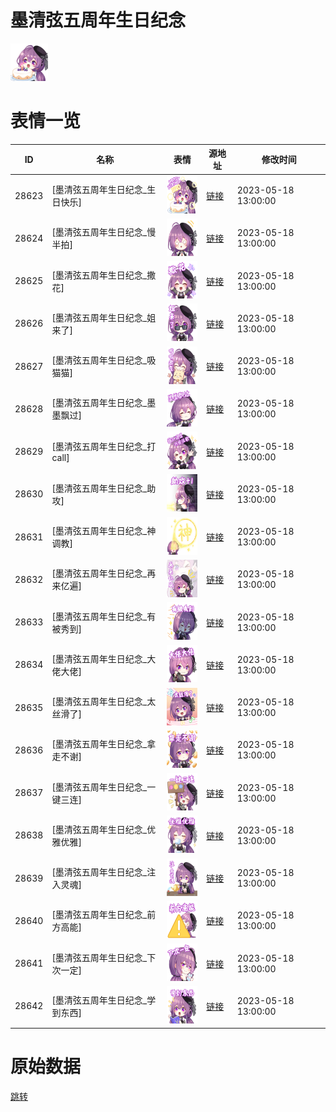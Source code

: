 # 墨清弦五周年生日纪念

<img src="./cover.png" height="60" alt="cover" />

# 表情一览

|ID|名称|表情|源地址|修改时间|
|----|----|----|----|----|
|28623|[墨清弦五周年生日纪念_生日快乐]|<img src="./pic/028623_%5B墨清弦五周年生日纪念_生日快乐%5D.png" height="60" alt="生日快乐"/>|[链接](https://i0.hdslb.com/bfs/garb/9020c83420858dbfa749f6240ab90374cfbb7b93.png)|2023-05-18 13:00:00|
|28624|[墨清弦五周年生日纪念_慢半拍]|<img src="./pic/028624_%5B墨清弦五周年生日纪念_慢半拍%5D.png" height="60" alt="慢半拍"/>|[链接](https://i0.hdslb.com/bfs/garb/2bed2081c57d5c3342dead7c23a5693e96f8377d.png)|2023-05-18 13:00:00|
|28625|[墨清弦五周年生日纪念_撒花]|<img src="./pic/028625_%5B墨清弦五周年生日纪念_撒花%5D.png" height="60" alt="撒花"/>|[链接](https://i0.hdslb.com/bfs/garb/432f2d2f337f083b2381a49cf84dd5d351752485.png)|2023-05-18 13:00:00|
|28626|[墨清弦五周年生日纪念_姐来了]|<img src="./pic/028626_%5B墨清弦五周年生日纪念_姐来了%5D.png" height="60" alt="姐来了"/>|[链接](https://i0.hdslb.com/bfs/garb/05089936dd018b202e87da2f28f0a1a64a4d6999.png)|2023-05-18 13:00:00|
|28627|[墨清弦五周年生日纪念_吸猫猫]|<img src="./pic/028627_%5B墨清弦五周年生日纪念_吸猫猫%5D.png" height="60" alt="吸猫猫"/>|[链接](https://i0.hdslb.com/bfs/garb/8192d6e491ef1d9e4e1c553a5b3385d56195e57b.png)|2023-05-18 13:00:00|
|28628|[墨清弦五周年生日纪念_墨墨飘过]|<img src="./pic/028628_%5B墨清弦五周年生日纪念_墨墨飘过%5D.png" height="60" alt="墨墨飘过"/>|[链接](https://i0.hdslb.com/bfs/garb/2a6e4cae14f47d95ff925c6d5e9ae3661d29d8cb.png)|2023-05-18 13:00:00|
|28629|[墨清弦五周年生日纪念_打call]|<img src="./pic/028629_%5B墨清弦五周年生日纪念_打call%5D.png" height="60" alt="打call"/>|[链接](https://i0.hdslb.com/bfs/garb/a15a7e7ee13beb2a450f680be23e816c688e6ede.png)|2023-05-18 13:00:00|
|28630|[墨清弦五周年生日纪念_助攻]|<img src="./pic/028630_%5B墨清弦五周年生日纪念_助攻%5D.png" height="60" alt="助攻"/>|[链接](https://i0.hdslb.com/bfs/garb/a932d44772b35dcd2b7320dbd4259996284ecdf1.png)|2023-05-18 13:00:00|
|28631|[墨清弦五周年生日纪念_神调教]|<img src="./pic/028631_%5B墨清弦五周年生日纪念_神调教%5D.png" height="60" alt="神调教"/>|[链接](https://i0.hdslb.com/bfs/garb/cbe0e1b65c092cf989a82c382b1473566c1d72ab.png)|2023-05-18 13:00:00|
|28632|[墨清弦五周年生日纪念_再来亿遍]|<img src="./pic/028632_%5B墨清弦五周年生日纪念_再来亿遍%5D.png" height="60" alt="再来亿遍"/>|[链接](https://i0.hdslb.com/bfs/garb/aef82c3b584579c1f4a8d3ac129767b4f17b76cb.png)|2023-05-18 13:00:00|
|28633|[墨清弦五周年生日纪念_有被秀到]|<img src="./pic/028633_%5B墨清弦五周年生日纪念_有被秀到%5D.png" height="60" alt="有被秀到"/>|[链接](https://i0.hdslb.com/bfs/garb/388871e5abb57a6d3cfafcd0e3bf45c23b8cd4cf.png)|2023-05-18 13:00:00|
|28634|[墨清弦五周年生日纪念_大佬大佬]|<img src="./pic/028634_%5B墨清弦五周年生日纪念_大佬大佬%5D.png" height="60" alt="大佬大佬"/>|[链接](https://i0.hdslb.com/bfs/garb/0f331b8e15fb4f016c13cd857ddc7755f4c5ef46.png)|2023-05-18 13:00:00|
|28635|[墨清弦五周年生日纪念_太丝滑了]|<img src="./pic/028635_%5B墨清弦五周年生日纪念_太丝滑了%5D.png" height="60" alt="太丝滑了"/>|[链接](https://i0.hdslb.com/bfs/garb/79e4bbd0389fea63b1136fa389183a8986522cd0.png)|2023-05-18 13:00:00|
|28636|[墨清弦五周年生日纪念_拿走不谢]|<img src="./pic/028636_%5B墨清弦五周年生日纪念_拿走不谢%5D.png" height="60" alt="拿走不谢"/>|[链接](https://i0.hdslb.com/bfs/garb/d62aae02dec43929365316db177e0caf461af2c7.png)|2023-05-18 13:00:00|
|28637|[墨清弦五周年生日纪念_一键三连]|<img src="./pic/028637_%5B墨清弦五周年生日纪念_一键三连%5D.png" height="60" alt="一键三连"/>|[链接](https://i0.hdslb.com/bfs/garb/6088dc2882b8df478889db5bc21ab26c2c210db5.png)|2023-05-18 13:00:00|
|28638|[墨清弦五周年生日纪念_优雅优雅]|<img src="./pic/028638_%5B墨清弦五周年生日纪念_优雅优雅%5D.png" height="60" alt="优雅优雅"/>|[链接](https://i0.hdslb.com/bfs/garb/e153d82ec56e627fdf6ea5acb7f0e9d5e3c9787d.png)|2023-05-18 13:00:00|
|28639|[墨清弦五周年生日纪念_注入灵魂]|<img src="./pic/028639_%5B墨清弦五周年生日纪念_注入灵魂%5D.png" height="60" alt="注入灵魂"/>|[链接](https://i0.hdslb.com/bfs/garb/fa2bf3cd9b5682327591b092ff34cd4ec4faef01.png)|2023-05-18 13:00:00|
|28640|[墨清弦五周年生日纪念_前方高能]|<img src="./pic/028640_%5B墨清弦五周年生日纪念_前方高能%5D.png" height="60" alt="前方高能"/>|[链接](https://i0.hdslb.com/bfs/garb/48c630e1dca9f2bd925e7dcd7bc2296dc17eebcc.png)|2023-05-18 13:00:00|
|28641|[墨清弦五周年生日纪念_下次一定]|<img src="./pic/028641_%5B墨清弦五周年生日纪念_下次一定%5D.png" height="60" alt="下次一定"/>|[链接](https://i0.hdslb.com/bfs/garb/3536132275616efb6f98c4538a2072f5f7d14d05.png)|2023-05-18 13:00:00|
|28642|[墨清弦五周年生日纪念_学到东西]|<img src="./pic/028642_%5B墨清弦五周年生日纪念_学到东西%5D.png" height="60" alt="学到东西"/>|[链接](https://i0.hdslb.com/bfs/garb/fb60a8070140cf8c9af043eae368da60f4b845cc.png)|2023-05-18 13:00:00|

# 原始数据

[跳转](./raw.json)

